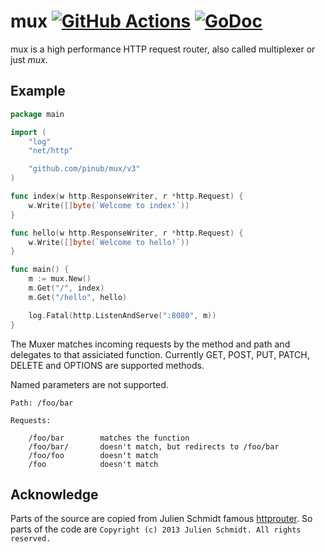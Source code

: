 # mux [![GitHub Actions](https://github.com/pinub/mux/workflows/CI/badge.svg)](https://github.com/pinub/mux/actions) [![GoDoc](https://godoc.org/github.com/pinub/mux?status.svg)](https://godoc.org/github.com/pinub/mux)

mux is a high performance HTTP request router, also called multiplexer or just _mux_.

## Example

~~~go
package main

import (
	"log"
	"net/http"

	"github.com/pinub/mux/v3"
)

func index(w http.ResponseWriter, r *http.Request) {
	w.Write([]byte(`Welcome to index!`))
}

func hello(w http.ResponseWriter, r *http.Request) {
	w.Write([]byte(`Welcome to hello!`))
}

func main() {
	m := mux.New()
	m.Get("/", index)
	m.Get("/hello", hello)

	log.Fatal(http.ListenAndServe(":8080", m))
}
~~~

The Muxer matches incoming requests by the method and path and delegates to that assiciated function. Currently GET, POST, PUT, PATCH, DELETE and OPTIONS are supported methods.

Named parameters are not supported.

~~~
Path: /foo/bar

Requests:

    /foo/bar        matches the function
    /foo/bar/       doesn't match, but redirects to /foo/bar
    /foo/foo        doesn't match
    /foo            doesn't match
~~~

## Acknowledge

Parts of the source are copied from Julien Schmidt famous [httprouter](https://github.com/julienschmidt/httprouter). So parts of the code are `Copyright (c) 2013 Julien Schmidt. All rights reserved.`
